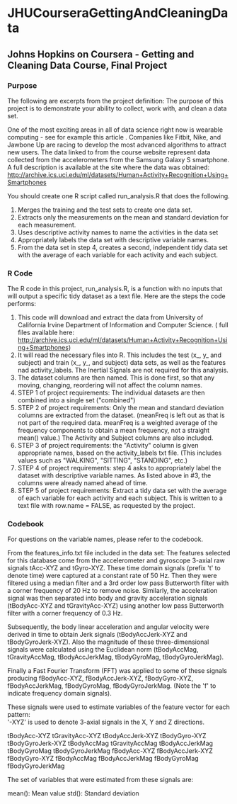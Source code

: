 # JHUCourseraGettingAndCleaningData
## Johns Hopkins on Coursera - Getting and Cleaning Data Course, Final Project

### Purpose
The following are excerpts from the project definition:
The purpose of this project is to demonstrate your ability to collect, work with, and clean a data set.

One of the most exciting areas in all of data science right now is wearable computing - see for example this article . Companies like Fitbit, Nike, and Jawbone Up are racing to develop the most advanced algorithms to attract new users. The data linked to from the course website represent data collected from the accelerometers from the Samsung Galaxy S smartphone. A full description is available at the site where the data was obtained: http://archive.ics.uci.edu/ml/datasets/Human+Activity+Recognition+Using+Smartphones

You should create one R script called run_analysis.R that does the following.
1. Merges the training and the test sets to create one data set.
2. Extracts only the measurements on the mean and standard deviation for each measurement.
3. Uses descriptive activity names to name the activities in the data set
4. Appropriately labels the data set with descriptive variable names.
5. From the data set in step 4, creates a second, independent tidy data set with the average of each variable for each activity and each subject.

### R Code
The R code in this project, run_analysis.R, is a function with no inputs that will output a specific tidy dataset as a text file. Here are the steps the code performs:
1. This code will download and extract the data from University of California Irvine Department of Information and Computer Science. ( full files available here: http://archive.ics.uci.edu/ml/datasets/Human+Activity+Recognition+Using+Smartphones)
2. It will read the necessary files into R. This includes the test (x_, y_ and subject) and train (x_, y_, and subject) data sets, as well as the features nad activity_labels. The Inertial Signals are not required for this analysis.
3. The dataset columns are then named. This is done first, so that any moving, changing, reordering will not affect the column names.
4. STEP 1 of project requirements: The individual datasets are then combined into a single set ("combined")
5. STEP 2 of project requirements: Only the mean and standard deviation columns are extracted from the dataset. (meanFreq is left out as that is not part of the required data. meanFreq is a weighted average of the frequency components to obtain a mean frequency, not a straight mean() value.) The Activity and Subject columns are also included.
6. STEP 3 of project requirements: the "Activity" column is given appropriate names, based on the activity_labels txt file. (This includes values such as "WALKING", "SITTING", "STANDING", etc.)
7. STEP 4 of project requirements: step 4 asks to appropriately label the dataset with descriptive variable names. As listed above in #3, the columns were already named ahead of time.
8. STEP 5 of project requirements: Extract a tidy data set with the average of each variable for each activity and each subject. This is written to a text file with row.name = FALSE, as requested by the project.

### Codebook
For questions on the variable names, please refer to the codebook.

From the features_info.txt file included in the data set:
The features selected for this database come from the accelerometer and gyroscope 3-axial raw signals tAcc-XYZ and tGyro-XYZ. These time domain signals (prefix 't' to denote time) were captured at a constant rate of 50 Hz. Then they were filtered using a median filter and a 3rd order low pass Butterworth filter with a corner frequency of 20 Hz to remove noise. Similarly, the acceleration signal was then separated into body and gravity acceleration signals (tBodyAcc-XYZ and tGravityAcc-XYZ) using another low pass Butterworth filter with a corner frequency of 0.3 Hz. 

Subsequently, the body linear acceleration and angular velocity were derived in time to obtain Jerk signals (tBodyAccJerk-XYZ and tBodyGyroJerk-XYZ). Also the magnitude of these three-dimensional signals were calculated using the Euclidean norm (tBodyAccMag, tGravityAccMag, tBodyAccJerkMag, tBodyGyroMag, tBodyGyroJerkMag). 

Finally a Fast Fourier Transform (FFT) was applied to some of these signals producing fBodyAcc-XYZ, fBodyAccJerk-XYZ, fBodyGyro-XYZ, fBodyAccJerkMag, fBodyGyroMag, fBodyGyroJerkMag. (Note the 'f' to indicate frequency domain signals). 

These signals were used to estimate variables of the feature vector for each pattern:  
'-XYZ' is used to denote 3-axial signals in the X, Y and Z directions.

tBodyAcc-XYZ
tGravityAcc-XYZ
tBodyAccJerk-XYZ
tBodyGyro-XYZ
tBodyGyroJerk-XYZ
tBodyAccMag
tGravityAccMag
tBodyAccJerkMag
tBodyGyroMag
tBodyGyroJerkMag
fBodyAcc-XYZ
fBodyAccJerk-XYZ
fBodyGyro-XYZ
fBodyAccMag
fBodyAccJerkMag
fBodyGyroMag
fBodyGyroJerkMag

The set of variables that were estimated from these signals are: 

mean(): Mean value
std(): Standard deviation
